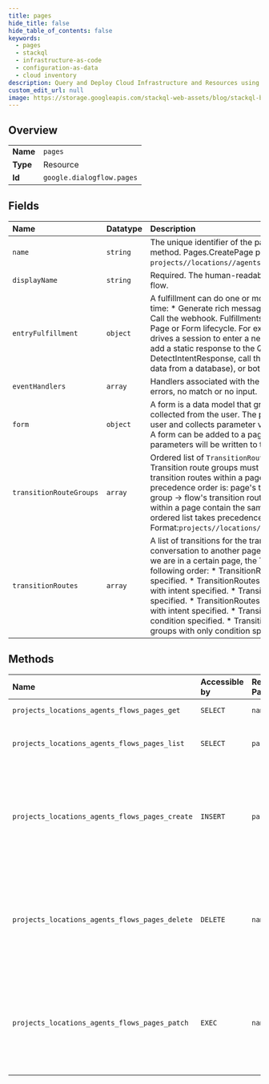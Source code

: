 ```yaml
---
title: pages
hide_title: false
hide_table_of_contents: false
keywords:
  - pages
  - stackql
  - infrastructure-as-code
  - configuration-as-data
  - cloud inventory
description: Query and Deploy Cloud Infrastructure and Resources using SQL
custom_edit_url: null
image: https://storage.googleapis.com/stackql-web-assets/blog/stackql-blog-post-featured-image.png
---
```

  
    

## Overview
<table><tbody>
<tr><td><b>Name</b></td><td><code>pages</code></td></tr>
<tr><td><b>Type</b></td><td>Resource</td></tr>
<tr><td><b>Id</b></td><td><code>google.dialogflow.pages</code></td></tr>
</tbody></table>

## Fields
| Name | Datatype | Description |
|:-----|:---------|:------------|
| `name` | `string` | The unique identifier of the page. Required for the Pages.UpdatePage method. Pages.CreatePage populates the name automatically. Format: `projects//locations//agents//flows//pages/`. |
| `displayName` | `string` | Required. The human-readable name of the page, unique within the flow. |
| `entryFulfillment` | `object` | A fulfillment can do one or more of the following actions at the same time: * Generate rich message responses. * Set parameter values. * Call the webhook. Fulfillments can be called at various stages in the Page or Form lifecycle. For example, when a DetectIntentRequest drives a session to enter a new page, the page's entry fulfillment can add a static response to the QueryResult in the returning DetectIntentResponse, call the webhook (for example, to load user data from a database), or both. |
| `eventHandlers` | `array` | Handlers associated with the page to handle events such as webhook errors, no match or no input. |
| `form` | `object` | A form is a data model that groups related parameters that can be collected from the user. The process in which the agent prompts the user and collects parameter values from the user is called form filling. A form can be added to a page. When form filling is done, the filled parameters will be written to the session. |
| `transitionRouteGroups` | `array` | Ordered list of `TransitionRouteGroups` associated with the page. Transition route groups must be unique within a page. * If multiple transition routes within a page scope refer to the same intent, then the precedence order is: page's transition route -&gt; page's transition route group -&gt; flow's transition routes. * If multiple transition route groups within a page contain the same intent, then the first group in the ordered list takes precedence. Format:`projects//locations//agents//flows//transitionRouteGroups/`. |
| `transitionRoutes` | `array` | A list of transitions for the transition rules of this page. They route the conversation to another page in the same flow, or another flow. When we are in a certain page, the TransitionRoutes are evalauted in the following order: * TransitionRoutes defined in the page with intent specified. * TransitionRoutes defined in the transition route groups with intent specified. * TransitionRoutes defined in flow with intent specified. * TransitionRoutes defined in the transition route groups with intent specified. * TransitionRoutes defined in the page with only condition specified. * TransitionRoutes defined in the transition route groups with only condition specified. |
## Methods
| Name | Accessible by | Required Params | Description |
|:-----|:--------------|:----------------|:------------|
| `projects_locations_agents_flows_pages_get` | `SELECT` | `name` | Retrieves the specified page. |
| `projects_locations_agents_flows_pages_list` | `SELECT` | `parent` | Returns the list of all pages in the specified flow. |
| `projects_locations_agents_flows_pages_create` | `INSERT` | `parent` | Creates a page in the specified flow. Note: You should always train a flow prior to sending it queries. See the [training documentation](https://cloud.google.com/dialogflow/cx/docs/concept/training). |
| `projects_locations_agents_flows_pages_delete` | `DELETE` | `name` | Deletes the specified page. Note: You should always train a flow prior to sending it queries. See the [training documentation](https://cloud.google.com/dialogflow/cx/docs/concept/training). |
| `projects_locations_agents_flows_pages_patch` | `EXEC` | `name` | Updates the specified page. Note: You should always train a flow prior to sending it queries. See the [training documentation](https://cloud.google.com/dialogflow/cx/docs/concept/training). |
